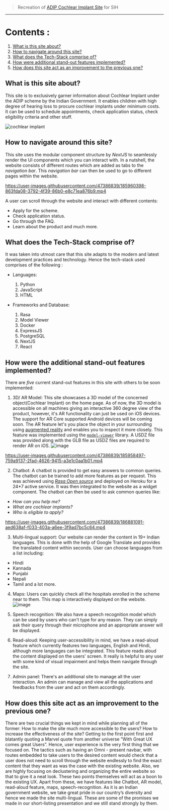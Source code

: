> Recreation of [ADIP Cochlear Implant Site](http://adipcochlearimplant.in/) for SIH
___

# Contents : 
1. [What is this site about?](https://github.com/OrganiCod3rs-SIH/ayjnishd-frontend/edit/main/README.md#what-is-this-site-about)
2. [How to navigate around this site?](https://github.com/OrganiCod3rs-SIH/ayjnishd-frontend/edit/main/README.md#how-to-navigate-around-this-site)
3. [What does the Tech-Stack comprise of?](https://github.com/OrganiCod3rs-SIH/ayjnishd-frontend/edit/main/README.md#what-does-the-tech-stack-comprise-of)
4. [How were additional stand-out features implemented?](https://github.com/OrganiCod3rs-SIH/ayjnishd-frontend/edit/main/README.md#how-were-the-additional-stand-out-features-implemented)
5. [How does this site act as an improvement to the previous one?](https://github.com/OrganiCod3rs-SIH/ayjnishd-frontend/edit/main/README.md#how-does-this-site-act-as-an-improvement-to-the-previous-one)

## What is this site about?
This site is to exclusively garner information about Cochlear Implant under the ADIP scheme by the Indian Government. It enables children with high degree of hearing loss to procure cochlear implants under minimum costs. It can be used to schedule appointments, check application status, check eligibility criteria and other stuff.

![cochlear implant](https://user-images.githubusercontent.com/47386839/184935026-94482499-f78d-43f7-a93d-4cd1400a69ee.png)


## How to navigate around this site?
This site uses the modular component structure by _NextJS_ to seamlessly render the UI components which you can interact with. In a nutshell, the website consists of different routes which are added as tabs to the _navigation bar_. This _navigation bar_ can then be used to go to different pages within the website.


https://user-images.githubusercontent.com/47386839/185960398-863fda08-3792-4f39-86b0-e8c71ea876b9.mp4

A user can scroll through the website and interact with different contents:
- Apply for the scheme.
- Check application status.
- Go through the FAQ.
- Learn about the product and much more.

## What does the Tech-Stack comprise of?
It was taken into utmost care that this site adapts to the modern and latest development practices and technology. Hence the tech-stack used comprises of the following :
- Languages:
  1. Python
  2. JavaScript
  3. HTML
  
- Frameworks and Database:
  1. Rasa
  2. Model Viewer
  3. Docker
  4. ExpressJS
  5. PostgreSQL
  6. NextJS
  7. React
  

## How were the additional stand-out features implemented?
There are _five_ current stand-out features in this site with others to be soon implemented:

1. 3D/ AR Model: This site showcases a 3D model of the concerned object(Cochlear Implant) on the home page. As of now, the 3D model is accessible on all machines giving an interactive 360 degree view of the product, however, it's AR functionality can just be used on iOS devices. The support for AR Core supported Android devices will be coming soon.
  The AR feature let's you place the object in your surrounding using [augmented reality](https://en.wikipedia.org/wiki/Augmented_reality) and enables you to inspect     it more closely. This feature was implemented using the [`model-viewer`](https://www.npmjs.com/package/@google/model-viewer) library. A USDZ file was provided along with the GLB file as USDZ files are required to render AR on iOS.
![image](https://user-images.githubusercontent.com/47386839/185782758-6eed847b-3b09-45b8-9730-63b7b945489b.png)

https://user-images.githubusercontent.com/47386839/185958497-759a9137-2fad-4626-9415-a3e1c0aa1b01.mp4

2. Chatbot: A chatbot is provided to get easy answers to common queries. The chatbot can be trained to add more features as per request. This was achieved using [_Rasa Open source_](https://rasa.com/) and deployed on Heroku for a 24*7 active service. It was then integrated to the website as a widget component. The chatbot can then be used to ask common queries like:
  - _How can you help me?_
  - _What are cochlear implants?_
  - _Who is eligible to apply?_

https://user-images.githubusercontent.com/47386839/186881091-aed638af-f033-403a-a6ee-3f9ad7bc5c64.mp4

3. Multi-lingual support: Our website can render the content in 19+ Indian languages. This is done with the help of Google Translate and provides the translated content within seconds. User can choose languages from a list including:
 - Hindi
 - Kannada
 - Punjabi
 - Nepali
 - Tamil
 and a lot more.
 
 4. Maps: Users can quickly check all the hospitals enrolled in the scheme near to them. This map is interactively displayed on the website. 
  ![image](https://user-images.githubusercontent.com/47386839/186882305-a83042c7-52e7-460e-8e3e-bc32befaa00f.png)
 
 5. Speech recognition: We also have a speech recognition model which can be used by users who can't type for any reason. They can simply ask their query through their microphone and an appropriate answer will be displayed.
 
 6. Read-aloud: Keeping user-accessibility in mind, we have a read-aloud feature which currently features two languages, English and Hindi, although more languages can be integrated. This feature reads aloud the content displayed on the users' screen. It really is helpful to any user with some kind of visual impairment and helps them navigate through the site.
 
 7. Admin panel: There's an additional site to manage all the user interaction. An admin can manage and view all the applications and feedbacks from the user and act on them accordingly.

## How does this site act as an improvement to the previous one?
There are two crucial things we kept in mind while planning all of the former:
How to make the site much more accessible to the users?
How to increase the effectiveness of the site?
Getting to the first point first and blatantly quoting a Marvel quote from another universe ”With Great UX comes great Users”. Hence, user experience is the very first thing that we focused on. 
The tactics such as having an Omni - present navbar, with routes embedded to take users to the desired content would check that a user does not need to scroll through the website endlessly to find the exact content that they want as was the case with the existing website. Also, we are highly focusing on declustering and organizing the entire website so that to give it a neat look. These two points themselves will act as a boon to the existing UX. 
Apart from these, we have features like Chatbot, AR model, read-aloud feature, maps, speech-recognition. As it is an Indian government website, we take great pride in our country’s diversity and hence we made the site multi-lingual.
These are some of the promises we made in our short-listing presentation and we still stand strongly by them.


